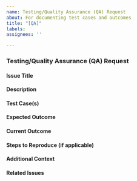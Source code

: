 ```yaml
---
name: Testing/Quality Assurance (QA) Request
about: For documenting test cases and outcomes
title: "[QA]"
labels: 
assignees: ''

---
```

### Testing/Quality Assurance (QA) Request

#### Issue Title

#### Description

#### Test Case(s)

#### Expected Outcome

#### Current Outcome

#### Steps to Reproduce (if applicable)

#### Additional Context

#### Related Issues